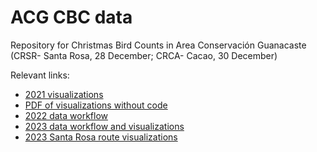 # ACG CBC data
Repository for Christmas Bird Counts in Area Conservación Guanacaste (CRSR- Santa Rosa, 28 December; CRCA- Cacao, 30 December)  

Relevant links:  
- [2021 visualizations](https://fjoyce.github.io/ACG-CBC-data/code/2021/ACG-CBC-data-summary-2021.html)  
- [PDF of visualizations without code](https://fjoyce.github.io/ACG-CBC-data/code/2021/ACG-CBC-data-summary-2021-no_code.pdf)
- [2022 data workflow](https://fjoyce.github.io/ACG-CBC-data/code/2022/ACG-CBC-data-processing-2022.html)  
- [2023 data workflow and visualizations](https://fjoyce.github.io/ACG-CBC-data/code/2023/ACG-CBC-data-processing-2023.html)  
- [2023 Santa Rosa route visualizations](https://fjoyce.github.io/ACG-CBC-data/code/2023/ACG-CBC_all-route-visualizations.html)
